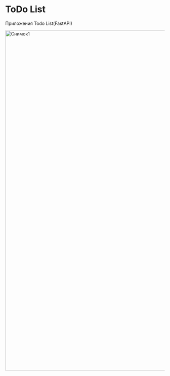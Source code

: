 # ToDo List
Приложения Todo List(FastAPI)

<img width="1074" alt="Снимок1" src="https://github.com/StasMars/ToDoList/assets/89647026/5c697c3a-9671-4d53-8609-d520c3da7534">
